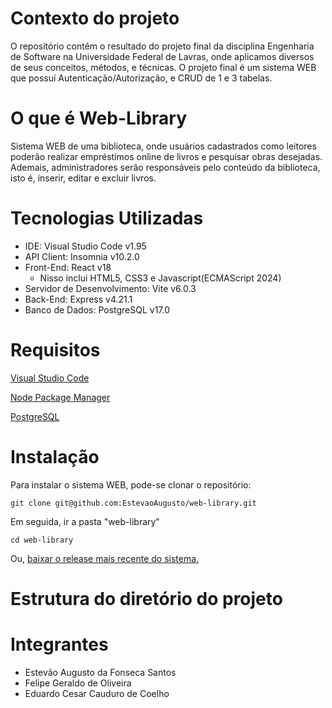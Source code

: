 # Contexto do projeto
O repositório contêm o resultado do projeto final da disciplina Engenharia de Software na Universidade Federal de Lavras, onde aplicamos diversos de seus conceitos, métodos, e técnicas. O projeto final é um sistema WEB que possuí Autenticação/Autorização, e CRUD de 1 e 3 tabelas.

# O que é Web-Library
Sistema WEB de uma biblioteca, onde usuários cadastrados como leitores poderão realizar empréstimos online de livros e pesquisar obras desejadas. Ademais, administradores serão responsáveis pelo conteúdo da biblioteca, isto é, inserir, editar e excluir livros.

# Tecnologias Utilizadas

- IDE: Visual Studio Code v1.95
- API Client: Insomnia v10.2.0
- Front-End: React v18
  - Nisso inclui HTML5, CSS3 e Javascript(ECMAScript 2024)
- Servidor de Desenvolvimento: Vite v6.0.3
- Back-End: Express v4.21.1
- Banco de Dados: PostgreSQL v17.0

# Requisitos

[Visual Studio Code](https://code.visualstudio.com/)

[Node Package Manager](https://nodejs.org/pt)

[PostgreSQL](https://www.postgresql.org/)

# Instalação

Para instalar o sistema WEB, pode-se clonar o repositório:
```git
git clone git@github.com:EstevaoAugusto/web-library.git
```
Em seguida, ir a pasta "web-library"
```git
cd web-library
```

Ou, [baixar o release mais recente do sistema.]()

# Estrutura do diretório do projeto



# Integrantes

- Estevão Augusto da Fonseca Santos
- Felipe Geraldo de Oliveira
- Eduardo Cesar Cauduro de Coelho
